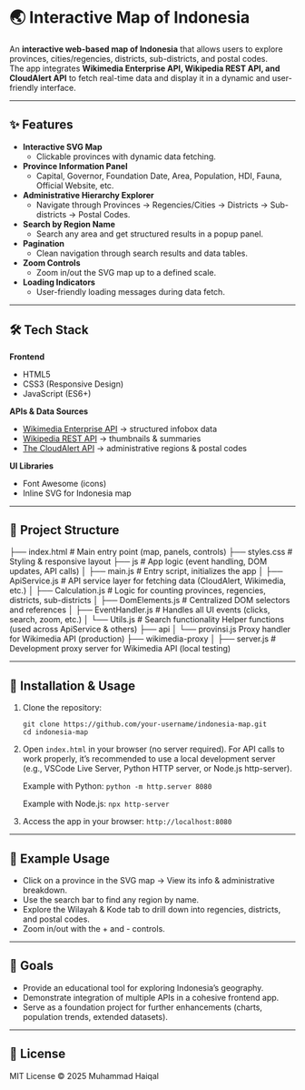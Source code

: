 # 🌏 Interactive Map of Indonesia

An **interactive web-based map of Indonesia** that allows users to explore provinces, cities/regencies, districts, sub-districts, and postal codes.  
The app integrates **Wikimedia Enterprise API, Wikipedia REST API, and CloudAlert API** to fetch real-time data and display it in a dynamic and user-friendly interface.  

---

## ✨ Features

- **Interactive SVG Map**
  - Clickable provinces with dynamic data fetching.
- **Province Information Panel**
  - Capital, Governor, Foundation Date, Area, Population, HDI, Fauna, Official Website, etc.
- **Administrative Hierarchy Explorer**
  - Navigate through Provinces → Regencies/Cities → Districts → Sub-districts → Postal Codes.
- **Search by Region Name**
  - Search any area and get structured results in a popup panel.
- **Pagination**
  - Clean navigation through search results and data tables.
- **Zoom Controls**
  - Zoom in/out the SVG map up to a defined scale.
- **Loading Indicators**
  - User-friendly loading messages during data fetch.

---

## 🛠️ Tech Stack

**Frontend**
- HTML5  
- CSS3 (Responsive Design)  
- JavaScript (ES6+)  

**APIs & Data Sources**
- [Wikimedia Enterprise API](https://enterprise.wikimedia.com/) → structured infobox data  
- [Wikipedia REST API](https://en.wikipedia.org/api/rest_v1/) → thumbnails & summaries  
- [The CloudAlert API](https://alamat.thecloudalert.com/) → administrative regions & postal codes  

**UI Libraries**
- Font Awesome (icons)  
- Inline SVG for Indonesia map  

---

## 📂 Project Structure
├── index.html # Main entry point (map, panels, controls)
├── styles.css # Styling & responsive layout
├── js # App logic (event handling, DOM updates, API calls)
│ ├── main.js # Entry script, initializes the app
│ ├── ApiService.js # API service layer for fetching data (CloudAlert, Wikimedia, etc.)
│ ├── Calculation.js # Logic for counting provinces, regencies, districts, sub-districts
│ ├── DomElements.js # Centralized DOM selectors and references
│ ├── EventHandler.js # Handles all UI events (clicks, search, zoom, etc.)
│ └── Utils.js # Search functionality Helper functions (used across ApiService & others)
├── api
│ └── provinsi.js Proxy handler for Wikimedia API (production)
├── wikimedia-proxy
│ ├── server.js # Development proxy server for Wikimedia API (local testing)

---

## 🚀 Installation & Usage

1. Clone the repository:
   ```
   git clone https://github.com/your-username/indonesia-map.git
   cd indonesia-map
   ```

2. Open `index.html` in your browser (no server required).
   For API calls to work properly, it’s recommended to use a local development server (e.g., VSCode Live Server, Python HTTP server, or Node.js http-server).

   Example with Python:
   `python -m http.server 8080`
   
   Example with Node.js:
   `npx http-server`
   
3. Access the app in your browser:
   `http://localhost:8080`

---

## 📖 Example Usage

- Click on a province in the SVG map → View its info & administrative breakdown.
- Use the search bar to find any region by name.
- Explore the Wilayah & Kode tab to drill down into regencies, districts, and postal codes.
- Zoom in/out with the + and - controls.

---

## 🎯 Goals

- Provide an educational tool for exploring Indonesia’s geography.
- Demonstrate integration of multiple APIs in a cohesive frontend app.
- Serve as a foundation project for further enhancements (charts, population trends, extended datasets).

---

## 📜 License
MIT License © 2025 Muhammad Haiqal

